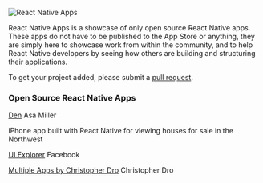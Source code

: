 ![React Native Apps](http://i.imgur.com/MmGT6cn.png "React Native Apps")

React Native Apps is a showcase of only open source React Native apps. These apps do not have to be published to the App Store or anything, they are simply here to showcase work from within the community, and to help React Native developers by seeing how others are building and structuring their applications.

To get your project added, please submit a [pull request](https://github.com/dabit3/react-native-apps/pulls).

### Open Source React Native Apps

[Den](https://github.com/asamiller/den)
Asa Miller

iPhone app built with React Native for viewing houses for sale in the Northwest

[UI Explorer](https://github.com/facebook/react-native/tree/master/Examples/UIExplorer)
Facebook

[Multiple Apps by Christopher Dro](https://github.com/christopherdro)
Christopher Dro
